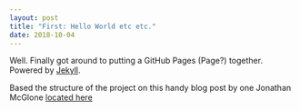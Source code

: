 ```yaml
---
layout: post
title: "First: Hello World etc etc."
date: 2018-10-04
---
```


Well.  Finally got around  to putting a GitHub Pages (Page?) together. Powered by [Jekyll](http://jekyllrb.com).

Based the structure of the project on this handy blog post by one Jonathan McGlone [located here](http://jmcglone.com/guides/github-pages/)
